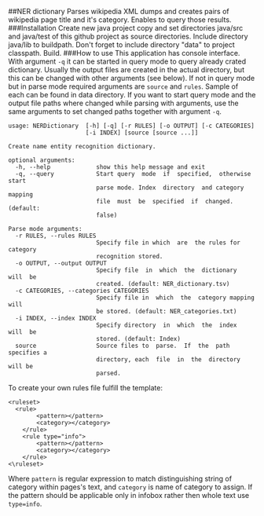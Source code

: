 ##NER dictionary
Parses wikipedia XML dumps and creates pairs of wikipedia page title and it's category. Enables to query those results.
###Installation
Create new java project copy and set directories java/src and java/test of this github project as source directories. Include directory java/lib to buildpath. Don't forget to include directory "data" to project classpath. Build.
###How to use
This application has console interface. With argument `-q` it can be started in query mode to query already crated dictionary. Usually the output files are created in the actual directory, but this can be changed with other arguments (see below). If not in query mode but in parse mode required arguments are `source` and `rules`. Sample of each can be found in data directory. If you want to start query mode and the output file paths where changed while parsing with arguments, use the same arguments to set changed paths together with argument `-q`. 
```
usage: NERDictionary  [-h] [-q] [-r RULES] [-o OUTPUT] [-c CATEGORIES]
                      [-i INDEX] [source [source ...]]

Create name entity recognition dictionary.

optional arguments:
  -h, --help             show this help message and exit
  -q, --query            Start query  mode  if  specified,  otherwise start
                         parse mode. Index  directory  and category mapping
                         file  must  be  specified  if  changed.  (default:
                         false)

Parse mode arguments:
  -r RULES, --rules RULES
                         Specify file in which  are  the rules for category
                         recognition stored.
  -o OUTPUT, --output OUTPUT
                         Specify file  in  which  the  dictionary  will  be
                         created. (default: NER_dictionary.tsv)
  -c CATEGORIES, --categories CATEGORIES
                         Specify file in  which  the  category mapping will
                         be stored. (default: NER_categories.txt)
  -i INDEX, --index INDEX
                         Specify directory  in  which  the  index  will  be
                         stored. (default: Index)
  source                 Source files to  parse.  If  the  path specifies a
                         directory, each  file  in  the  directory  will be
                         parsed.
```
To create your own rules file fulfill the template:
```
<ruleset>
  <rule>
		<pattern></pattern>
		<category></category>
	</rule>
	<rule type="info">
		<pattern></pattern>
		<category></category>
	</rule>
<\ruleset>
```
Where `pattern` is regular expression to match distinguishing string of category within pages's text, and `category` is name of category to assign. If the pattern should be applicable only in infobox rather then whole text use `type=info`.
